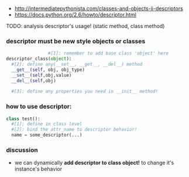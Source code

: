 * http://intermediatepythonista.com/classes-and-objects-ii-descriptors
* https://docs.python.org/2.6/howto/descriptor.html

TODO: analysis descriptor's usage! (static method, class method)


### descriptor must be new style objects or classes
```python
                #[1]: remember to add base class 'object' here
descriptor_class(object):
  #[2]: define any(__set__, __get__, __del__) method
  __get__(self, obj, obj_type)
  __set__(self,obj,value)
  __del__(self,obj)
  
  #[3]: define any properties you need in __init__ method!
```


### how to use descriptor:
```python
class test():
  #[1]: define in class level
  #[2]: bind the attr_name to descriptor behavior!
  name = some_descriptor(...)
```

### discussion
* we can dynamically **add descriptor to class object!** to change it's instance's behavior
